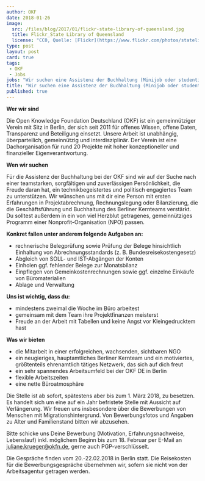 ```yaml
---
author: OKF
date: 2018-01-26 
image:
  src: /files/blog/2017/01/flickr-state-library-of-queensland.jpg
  title: Flickr_State Library of Queensland
  license: "CC0, Quelle: [Flickr](https://www.flickr.com/photos/statelibraryqueensland/3219069891/in/photolist-5Uszk2-9uR1dn-8njtj3-ajsBLH-bFoYtX-fmHa3L-fcvwEM-6Rs7a9-8amQJJ-dWXUzG-cqAKgJ-hKCuvT-qoHkXL-9D3vSu-8rWEFV-cL1xu1-6Ro4c6-6Ro3HX-8nYiep-6o6cpV-6pAPsT-6bJirV-9nw5zW-ecrAZB-c4cVC7-hHPTBe-dcE2YL-9WeSMp-cKXUgN-64ESGS-fepHQ1-qrf3jr-bUr4os-ec3yXd-bsu6Co-9M5sip-8o2y1s-8njtAL-8njs8S-dWXV4w-5J7Q2k-qh8Dht-8ngjUD-8vNAMa-4i7B9z-6pEXQf-5SGTuA-9s7jAX-8njsXS-ek1kNh)"
type: post
layout: post
card: true
tags:
 - OKF
 - Jobs
jobs: "Wir suchen eine Assistenz der Buchhaltung (Minijob oder studentische Hilfskraft, 10h, ab sofort)"
title: "Wir suchen eine Assistenz der Buchhaltung (Minijob oder studentische Hilfskraft, 10h, ab sofort)"
published: true 
---
```



**Wer wir sind**

Die Open Knowledge Foundation Deutschland (OKF) ist ein gemeinnütziger Verein mit Sitz in
Berlin, der sich seit 2011 für offenes Wissen, offene Daten, Transparenz und Beteiligung
einsetzt. Unsere Arbeit ist unabhängig, überparteilich, gemeinnützig und interdisziplinär. Der
Verein ist eine Dachorganisation für rund 20 Projekte mit hoher konzeptioneller und
finanzieller Eigenverantwortung.

**Wen wir suchen**

Für die Assistenz der Buchhaltung bei der OKF sind wir auf der Suche nach einer teamstarken,
sorgfältigen und zuverlässigen Persönlichkeit, die Freude daran hat, ein technikbegeistertes
und politisch engagiertes Team zu unterstützen. Wir wünschen uns mit dir eine Person mit
ersten Erfahrungen in Projektabrechnung, Rechnungslegung oder Bilanzierung, die die
Geschäftsführung und Buchhaltung des Berliner Kernteams verstärkt. Du solltest außerdem in
ein von viel Herzblut getragenes, gemeinnütziges Programm einer Nonprofit-Organisation
(NPO) passen.

**Konkret fallen unter anderem folgende Aufgaben an:**
- rechnerische Belegprüfung sowie Prüfung der Belege hinsichtlich Einhaltung von
Abrechnungsstandards (z. B. Bundesreisekostengesetz)
- Abgleich von SOLL- und IST-Abgängen der Konten
- Einholen ggf. fehlender Belege zur Monatsbilanz
- Einpflegen von Gemeinkostenrechnungen sowie ggf. einzelne Einkäufe von
Büromaterialien
- Ablage und Verwaltung

**Uns ist wichtig, dass du:**
- mindestens zweimal die Woche im Büro arbeitest
- gemeinsam mit dem Team ihre Projektfinanzen meisterst
- Freude an der Arbeit mit Tabellen und keine Angst vor Kleingedrucktem hast

**Was wir bieten**
- die Mitarbeit in einer erfolgreichen, wachsenden, sichtbaren NGO
- ein neugieriges, hauptamtliches Berliner Kernteam und ein motiviertes, größtenteils
ehrenamtlich tätiges Netzwerk, das sich auf dich freut
- ein sehr spannendes Arbeitsumfeld bei der OKF DE in Berlin
- flexible Arbeitszeiten
- eine nette Büroatmosphäre

Die Stelle ist ab sofort, spätestens aber bis zum 1. März 2018, zu besetzen. Es handelt sich um
eine auf ein Jahr befristete Stelle mit Aussicht auf Verlängerung.
Wir freuen uns insbesondere über die Bewerbungen von Menschen mit
Migrationshintergrund. Von Bewerbungsfotos und Angaben zu Alter und Familienstand bitten
wir abzusehen.

Bitte schicke uns Deine Bewerbung (Motivation, Erfahrungsnachweise, Lebenslauf) inkl.
möglichem Beginn bis zum 18. Februar per E-Mail an juliane.krueger@okfn.de, gerne auch
PGP-verschlüsselt.

Die Gespräche finden vom 20.-22.02.2018 in Berlin statt. Die Reisekosten für die
Bewerbungsgespräche übernehmen wir, sofern sie nicht von der Arbeitsagentur getragen
werden.
